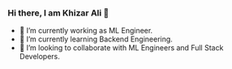 ### Hi there, I am Khizar Ali 👋

- 🔭 I’m currently working as ML Engineer.
- 🌱 I’m currently learning Backend Engineering.
- 👯 I’m looking to collaborate with ML Engineers and Full Stack Developers.
<!--
**Khizar-Ali/Khizar-Ali** is a ✨ _special_ ✨ repository because its `README.md` (this file) appears on your GitHub profile.

Here are some ideas to get you started:


- 🤔 I’m looking for help with ...
- 💬 Ask me about ...
- 📫 How to reach me: ...
- 😄 Pronouns: ...
- ⚡ Fun fact: ...
-->
